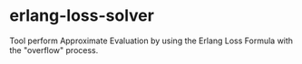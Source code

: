 # erlang-loss-solver
Tool perform Approximate Evaluation by using the Erlang Loss Formula with the "overflow" process.
